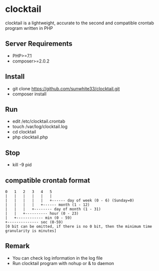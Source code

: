 # clocktail 

clocktail is a lightweight, accurate to the second and compatible crontab program written in PHP


Server Requirements
------------

+ PHP>=7.1
+ composer>=2.0.2


Install
---------------

+ git clone https://github.com/sunwhite33/clocktail.git
+ composer install 


Run
------------------

+ edit /etc/clocktail.crontab
+ touch /var/log/clocktail.log
+ cd clocktail
+ php clocktail.php


Stop
------------------

+ kill -9 pid


compatible crontab format
-----------

    0   1   2   3   4   5
    |   |   |   |   |   |
    |   |   |   |   |   +------ day of week (0 - 6) (Sunday=0)
    |   |   |   |   +------ month (1 - 12)
    |   |   |   +-------- day of month (1 - 31)
    |   |   +---------- hour (0 - 23)
    |   +------------ min (0 - 59)
    +-------------- sec (0-59)
    [0 bit can be omitted, if there is no 0 bit, then the minimum time granularity is minutes]


Remark
------------------

+ You can check log information in the log file
+ Run clocktail program with nohup or & to daemon
